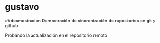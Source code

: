 # gustavo
##desmostracion
Demostración de sincronización de repositorios en git y github

Probando la actualización en el repositorio remoto
